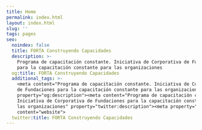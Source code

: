 ```yaml
---
title: Home
permalink: index.html
layout: index.html
slug: ''
tags: pages
seo:
  noindex: false
  title: FORTA Construyendo Capacidades
  description: >-
    Programa de capacitación constante. Iniciativa de Corporativa de Fundaciones
    para la capacitación constante para las organizaciones
  og:title: FORTA Construyendo Capacidades
  additional_tags: >-
    <meta content="Programa de capacitación constante. Iniciativa de Corporativa
    de Fundaciones para la capacitación constante para las organizaciones"
    property="og:description"><meta content="Programa de capacitación constante.
    Iniciativa de Corporativa de Fundaciones para la capacitación constante para
    las organizaciones" property="twitter:description"><meta property="og:type"
    content="website">
  twitter:title: FORTA Construyendo Capacidades
---
```



